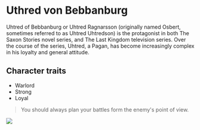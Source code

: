 # Uthred von Bebbanburg

Uhtred of Bebbanburg or Uhtred Ragnarsson (originally named Osbert, sometimes referred to as Uhtred Uhtredson) is the protagonist in both The Saxon Stories novel series, and The Last Kingdom television series.
Over the course of the series, Uhtred, a Pagan, has become increasingly complex in his loyalty and general attitude.

## Character traits

* Warlord
* Strong
* Loyal

> You should always plan your battles form the enemy's point of view.

<img src="https://www.rnd.de/resizer/dI30GTU_7Gq_jWT6e3zAh9eE-Pw=/4096x2304/filters:format(webp)/arc-anglerfish-eu-central-1-prod-madsack.s3.amazonaws.com/public/YK4KUEMVLZG7TLGPYYTGECQAZ4.JPG"/>